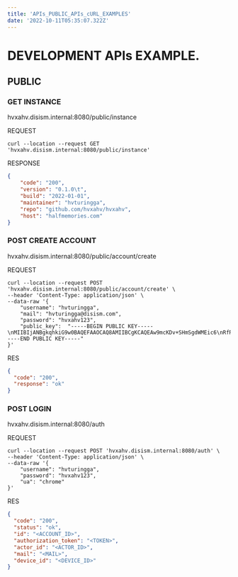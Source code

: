 ```yaml
---
title: 'APIs_PUBLIC_APIs_cURL_EXAMPLES'
date: '2022-10-11T05:35:07.322Z'
---
```


# DEVELOPMENT APIs EXAMPLE.
## PUBLIC

### GET INSTANCE
hvxahv.disism.internal:8080/public/instance

REQUEST
```shell
curl --location --request GET 'hvxahv.disism.internal:8080/public/instance'
```
RESPONSE
```json
{
    "code": "200",
    "version": "0.1.0\t",
    "build": "2022-01-01",
    "maintainer": "hvturingga",
    "repo": "github.com/hvxahv/hvxahv",
    "host": "halfmemories.com"
}
```

### POST CREATE ACCOUNT
hvxahv.disism.internal:8080/public/account/create

REQUEST
```shell
curl --location --request POST 'hvxahv.disism.internal:8080/public/account/create' \
--header 'Content-Type: application/json' \
--data-raw '{
    "username": "hvturingga",
    "mail": "hvturingga@disism.com",
    "password": "hvxahv123",
    "public_key":  "-----BEGIN PUBLIC KEY-----\nMIIBIjANBgkqhkiG9w0BAQEFAAOCAQ8AMIIBCgKCAQEAw9mcKDv+SHmSgdWMEic6\nRfRwHNOj16chn9vgka+Y32TFACl5Xoutlih6Je+LYoLmOFMlg+51lo4vnO+imCsk\nIqc+U+4Ql7N6s0fn8+x5/fYRaldnv3xV6Vb75sdq07zDF27BfXmTQ+dhmgVDqBcj\nM81MDSjHEu9KkISgTvwsuf2Pu5KQ3vot9jdZK3BMt+GeV3MJpOwpKn7OpPerXp82\nMYM39c825uc9ZnxqkhRgxL1Kw\n+JmKizaeHk8EdsmwGI09pTyFuwzexjx8QJAFsNO\nwYY0qDQrbRPOw0YQFBRCZKsci7vXxcwuFuMK+2G3SIxSEXjUq0bUq93hWjv4H2sC\nMQIDAQAB\n-----END PUBLIC KEY-----"
}'
```
RES
```json
{
  "code": "200",
  "response": "ok"
}
```

### POST LOGIN
hvxahv.disism.internal:8080/auth

REQUEST
```shell
curl --location --request POST 'hvxahv.disism.internal:8080/auth' \
--header 'Content-Type: application/json' \
--data-raw '{
    "username": "hvturingga",
    "password": "hvxahv123",
    "ua": "chrome"
}'
```
RES
```json
{
  "code": "200",
  "status": "ok",
  "id": "<ACCOUNT_ID>",
  "authorization_token": "<TOKEN>",
  "actor_id": "<ACTOR_ID>",
  "mail": "<MAIL>",
  "device_id": "<DEVICE_ID>"
}
```


